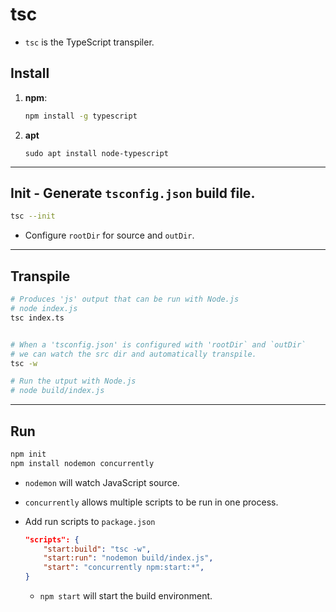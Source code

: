 # tsc

* `tsc` is the TypeScript transpiler.

## Install

1. __npm__:

    ```bash
    npm install -g typescript
    ```

2. __apt__

    ```
    sudo apt install node-typescript
    ```

---

## Init - Generate `tsconfig.json` build file.

```bash
tsc --init
```

* Configure `rootDir` for source and `outDir`.

---

## Transpile

```bash
# Produces 'js' output that can be run with Node.js
# node index.js
tsc index.ts


# When a 'tsconfig.json' is configured with 'rootDir` and `outDir`
# we can watch the src dir and automatically transpile.
tsc -w

# Run the utput with Node.js
# node build/index.js
```

---

## Run 

```bash
npm init
npm install nodemon concurrently
```

* `nodemon` will watch JavaScript source.

* `concurrently` allows multiple scripts to be run in one process.

* Add run scripts to `package.json`

    ```json
    "scripts": {
        "start:build": "tsc -w",
        "start:run": "nodemon build/index.js",
        "start": "concurrently npm:start:*",
    }
    ```

    * `npm start` will start the build environment.




